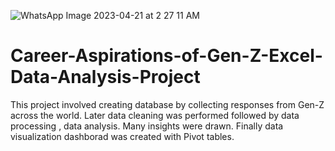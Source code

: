 ![WhatsApp Image 2023-04-21 at 2 27 11 AM](https://user-images.githubusercontent.com/121448188/233942575-9c05ea32-a3c8-4187-b79f-9df68e2b0e66.jpeg)
# Career-Aspirations-of-Gen-Z-Excel-Data-Analysis-Project
This project involved creating database by collecting responses from Gen-Z across the world. Later data cleaning was performed followed by data processing , data analysis. Many insights were drawn. Finally data visualization dashborad was created with Pivot tables.

